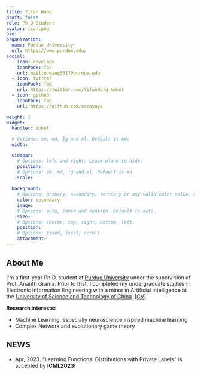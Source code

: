 ```yaml
---
title: Yifan Wang
draft: false
role: Ph.D Student
avatar: icon.png
bio: 
organization:
  name: Purdue University
  url: https://www.purdue.edu/
social:
  - icon: envelope
    iconPack: fas
    url: mailto:wang5617@purdue.edu
  - icon: twitter
    iconPack: fab
    url: https://twitter.com/YifanWang_Amber
  - icon: github
    iconPack: fab
    url: https://github.com/cacayaya

weight: 1
widget:
  handler: about

  # Options: sm, md, lg and xl. Default is md.
  width:

  sidebar:
    # Options: left and right. Leave blank to hide.
    position:
    # Options: sm, md, lg and xl. Default is md.
    scale:
  
  background:
    # Options: primary, secondary, tertiary or any valid color value. Default is primary.
    color: secondary
    image:
    # Options: auto, cover and contain. Default is auto.
    size:
    # Options: center, top, right, bottom, left.
    position:
    # Options: fixed, local, scroll.
    attachment: 
---
```


## About Me
I'm a first-year Ph.D. student at [Purdue University](https://www.purdue.edu/) under the supervision of Prof. Ananth Grama. Prior to that, I completed my undergraduate studies in Electronic Information Engineering with a minor in Artificial intelligence at the [University of Science and Technology of China](http://en.ustc.edu.cn/). [[CV]](https://drive.google.com/file/d/1FR2Yadg3FdQy9loAyvuELjd-FlW5nYQa/view?usp=share_link)



**Research interests:**
* Machine Learning, especially neuroscience inspired machine learning
* Complex Network and evolutionary game theory

## NEWS
* Apr, 2023. "Learning Functional Distributions with Private Labels" is accepted by **ICML2023**!

